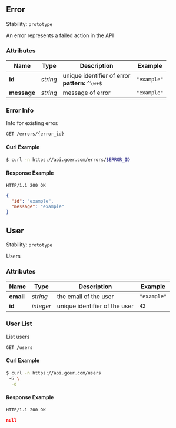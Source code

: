
## <a name="resource-error">Error</a>

Stability: `prototype`

An error represents a failed action in the API

### Attributes

| Name | Type | Description | Example |
| ------- | ------- | ------- | ------- |
| **id** | *string* | unique identifier of error<br/> **pattern:** `^\w+$` | `"example"` |
| **message** | *string* | message of error | `"example"` |

### <a name="link-GET-error-/errors/{(%23%2Fdefinitions%2Ferror%2Fdefinitions%2Fidentity)}">Error Info</a>

Info for existing error.

```
GET /errors/{error_id}
```


#### Curl Example

```bash
$ curl -n https://api.gcer.com/errors/$ERROR_ID
```


#### Response Example

```
HTTP/1.1 200 OK
```

```json
{
  "id": "example",
  "message": "example"
}
```


## <a name="resource-user">User</a>

Stability: `prototype`

Users

### Attributes

| Name | Type | Description | Example |
| ------- | ------- | ------- | ------- |
| **email** | *string* | the email of the user | `"example"` |
| **id** | *integer* | unique identifier of the user | `42` |

### <a name="link-GET-user-/users">User List</a>

List users

```
GET /users
```


#### Curl Example

```bash
$ curl -n https://api.gcer.com/users
 -G \
  -d 
```


#### Response Example

```
HTTP/1.1 200 OK
```

```json
null
```


